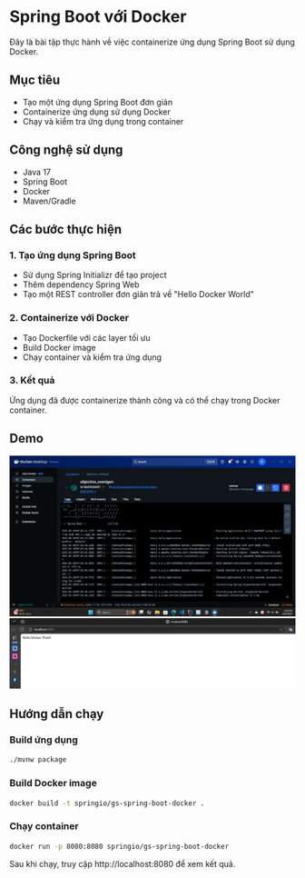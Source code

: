 # Spring Boot với Docker

Đây là bài tập thực hành về việc containerize ứng dụng Spring Boot sử dụng Docker.

## Mục tiêu
- Tạo một ứng dụng Spring Boot đơn giản
- Containerize ứng dụng sử dụng Docker
- Chạy và kiểm tra ứng dụng trong container

## Công nghệ sử dụng
- Java 17
- Spring Boot
- Docker
- Maven/Gradle

## Các bước thực hiện

### 1. Tạo ứng dụng Spring Boot
- Sử dụng Spring Initializr để tạo project
- Thêm dependency Spring Web
- Tạo một REST controller đơn giản trả về "Hello Docker World"

### 2. Containerize với Docker
- Tạo Dockerfile với các layer tối ưu
- Build Docker image
- Chạy container và kiểm tra ứng dụng

### 3. Kết quả
Ứng dụng đã được containerize thành công và có thể chạy trong Docker container.

## Demo
![Docker Run](complete/src/main/resources/img/DockerRun.png)
![Docker Result](complete/src/main/resources/img/DockerResult.png)

## Hướng dẫn chạy

### Build ứng dụng
```bash
./mvnw package
```

### Build Docker image
```bash
docker build -t springio/gs-spring-boot-docker .
```

### Chạy container
```bash
docker run -p 8080:8080 springio/gs-spring-boot-docker
```

Sau khi chạy, truy cập http://localhost:8080 để xem kết quả.
 
